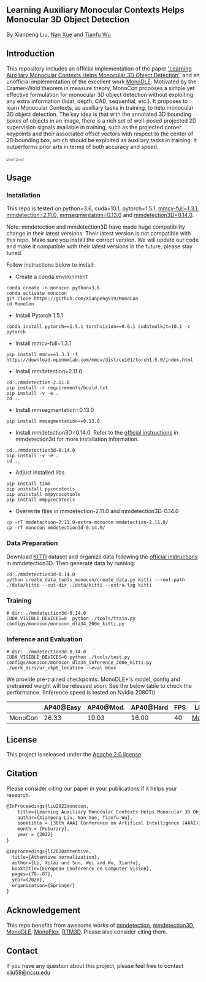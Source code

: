 ## Learning Auxiliary Monocular Contexts Helps Monocular 3D Object Detection

By Xianpeng Liu, [Nan Xue](https://xuenan.net/) and [Tianfu Wu](https://tfwu.github.io/)

## Introduction

This repository includes an official implementation of the paper ['Learning Auxiliary Monocular Contexts Helps Monocular 3D Object Detection'](https://arxiv.org/abs/2112.04628), 
and an unofficial implementation of the excellent work [MonoDLE](https://github.com/xinzhuma/monodle).
Motivated by the Cramer-Wold theorem in measure theory, MonoCon proposes a simple yet effective formulation for monocular 3D object detection without exploiting any extra information (lidar, depth, CAD, sequential, etc.). 
It proposes to learn Monocular Contexts, as auxiliary tasks in training, to help monocular 3D object detection. 
The key idea is that with the annotated 3D bounding boxes of objects in an image, there is a rich set of well-posed projected 2D supervision signals available in training, such as the projected corner keypoints and their associated offset vectors with respect to the center of 2D bounding box, which should be exploited as auxiliary tasks in training. 
It outperforms prior arts in terms of both accuracy and speed.

<img src="monocon/example/image.png" alt="vis1" style="zoom:50%;" />

<img src="monocon/example/lidar.png" alt="vis2" style="zoom:50%;" />



## Usage

### Installation

This repo is tested on python=3.6, cuda=10.1, pytorch=1.5.1, [mmcv-full=1.3.1](https://github.com/open-mmlab/mmcv), 
[mmdetection=2.11.0](https://github.com/open-mmlab/mmdetection), [mmsegmentation=0.13.0](https://github.com/open-mmlab/mmsegmentation) and 
[mmdetection3D=0.14.0](https://github.com/open-mmlab/mmdetection3d).

Note: mmdetection and mmdetection3D have made huge compatibility change in their latest versions. 
Their latest version is not compatible with this repo.
Make sure you install the correct version. 
We will update our code and make it compatible with their latest versions in the future, 
please stay tuned.

Follow instructions below to install:

- Create a conda environment

```
conda create -n monocon python=3.6
conda activate monocon
git clone https://github.com/Xianpeng919/MonoCon
cd MonoCon
```

- Install Pytorch 1.5.1

```
conda install pytorch==1.5.1 torchvision==0.6.1 cudatoolkit=10.1 -c pytorch
```

- Install mmcv-full=1.3.1

```
pip install mmcv==1.3.1 -f https://download.openmmlab.com/mmcv/dist/cu101/torch1.5.0/index.html
```

- Install mmdetection=2.11.0

```
cd ./mmdetection-2.11.0
pip install -r requirements/build.txt
pip install -v -e .
cd ..
```

- Install mmsegmentation=0.13.0

```
pip install mmsegmentation==0.13.0
```

- Install mmdetection3D=0.14.0. Refer to the [official instructions](https://mmdetection3d.readthedocs.io/en/latest/) 
 in mmdetection3d for more installation information.

```
cd ./mmdetection3d-0.14.0
pip install -v -e .
cd ..
```

- Adjust installed libs

```
pip install timm
pip uninstall pycocotools
pip uninstall mmpycocotools
pip install mmpycocotools
```

 
- Overwrite files in mmdetection-2.11.0 and mmdetection3D-0.14.0

```
cp -rT mmdetection-2.11.0-extra-monocon mmdetection-2.11.0/
cp -rT monocon mmdetection3d-0.14.0/
```


### Data Preparation

Download [KITTI](http://www.cvlibs.net/datasets/kitti/eval_object.php?obj_benchmark=3d) dataset and organize data 
 following the [official instructions](https://mmdetection3d.readthedocs.io/en/latest/)
  in mmdetection3D. Then generate data by running:
  
```
cd ./mmdetection3d-0.14.0
python create_data_tools_monocon/create_data.py kitti --root-path ./data/kitti --out-dir ./data/kitti --extra-tag kitti
```


### Training

```
# dir: ./mmdetection3d-0.14.0
CUDA_VISIBLE_DEVICES=0  python ./tools/train.py configs/monocon/monocon_dla34_200e_kitti.py
```


### Inference and Evaluation

```
# dir: ./mmdetection3d-0.14.0
CUDA_VISIBLE_DEVICES=0 python ./tools/test.py configs/monocon/monocon_dla34_inference_200e_kitti.py ./work_dirs/ur_ckpt_location --eval bbox
```

We provide pre-trained checkpoints. MonoDLE*'s model, config and pretrained weight will be released soon.
See the below table to check the performance. (Inference speed is tested on Nvidia 2080Ti)

|         | AP40@Easy | AP40@Mod. | AP40@Hard | FPS | Link      |
| ------- | --------- |-----------|-----------|-----|-----------|
| MonoCon | 26.33     | 19.03     | 16.00     | 40  | [Model](https://drive.google.com/file/d/1XOTGfehtT8Vnvhk2dvwEZAiW9gVlS1_M/view?usp=sharing) |


## License

This project is released under the [Apache 2.0 license](LICENSE).


## Citation

Please consider citing our paper in your publications if it helps your research.

```latex
@InProceedings{liu2022monocon,
    title={Learning Auxiliary Monocular Contexts Helps Monocular 3D Object Detection},
    author={Xianpeng Liu, Nan Xue, Tianfu Wu},
    booktitle = {36th AAAI Conference on Artifical Intelligence (AAAI)},
    month = {Feburary},
    year = {2022}
}

@inproceedings{li2020attentive,
  title={Attentive normalization},
  author={Li, Xilai and Sun, Wei and Wu, Tianfu},
  booktitle={European Conference on Computer Vision},
  pages={70--87},
  year={2020},
  organization={Springer}
}
```

## Acknowledgement

This repo benefits from awesome works of [mmdetection](https://github.com/open-mmlab/mmdetection), 
[mmdetection3D](https://github.com/open-mmlab/mmdetection3d), [MonoDLE](https://github.com/xinzhuma/monodle),
[MonoFlex](https://github.com/zhangyp15/MonoFlex),
[RTM3D](https://github.com/Banconxuan/RTM3D).  Please also consider citing them.

## Contact

If you have any question about this project, please feel free to contact [xliu59@ncsu.edu](xliu59@ncsu.edu)

